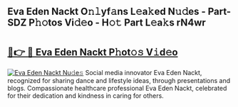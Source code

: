 ## Eva Eden Nackt O𝚗𝚕yf𝚊ns L𝚎a𝚔ed N𝚞𝚍es - Part-SDZ P𝚑𝚘tos Vi𝚍𝚎o - H𝚘𝚝 Part L𝚎a𝚔s rN4wr

# <h2><a href="http://kf48ln.oniu.top/?m=Eva+Eden+Nackt">🔗👉 🔴 Eva Eden Nackt P𝚑ot𝚘𝚜 V𝚒d𝚎o</a></h2>

[![Eva Eden Nackt Nu𝚍e𝚜](https://i.imgur.com/0qMVB7G.gif)](http://kf48ln.oniu.top/?m=Eva+Eden+Nackt)
Social media innovator Eva Eden Nackt, recognized for sharing dance and lifestyle ideas, through presentations and blogs. Compassionate healthcare professional Eva Eden Nackt, celebrated for their dedication and kindness in caring for others.  
